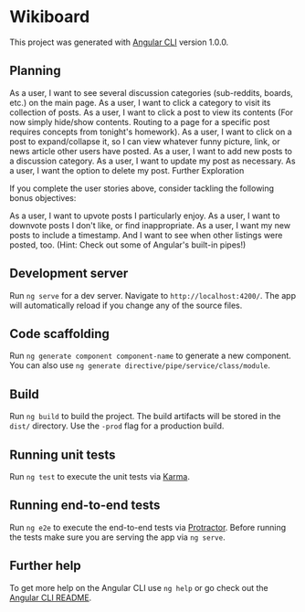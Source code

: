 # Wikiboard

This project was generated with [Angular CLI](https://github.com/angular/angular-cli) version 1.0.0.

## Planning

As a user, I want to see several discussion categories (sub-reddits, boards, etc.) on the main page.
As a user, I want to click a category to visit its collection of posts.
As a user, I want to click a post to view its contents (For now simply hide/show contents. Routing to a page for a specific post requires concepts from tonight's homework).
As a user, I want to click on a post to expand/collapse it, so I can view whatever funny picture, link, or news article other users have posted.
As a user, I want to add new posts to a discussion category.
As a user, I want to update my post as necessary.
As a user, I want the option to delete my post.
Further Exploration

If you complete the user stories above, consider tackling the following bonus objectives:

As a user, I want to upvote posts I particularly enjoy.
As a user, I want to downvote posts I don't like, or find inappropriate.
As a user, I want my new posts to include a timestamp. And I want to see when other listings were posted, too. (Hint: Check out some of Angular's built-in pipes!)

## Development server

Run `ng serve` for a dev server. Navigate to `http://localhost:4200/`. The app will automatically reload if you change any of the source files.

## Code scaffolding

Run `ng generate component component-name` to generate a new component. You can also use `ng generate directive/pipe/service/class/module`.

## Build

Run `ng build` to build the project. The build artifacts will be stored in the `dist/` directory. Use the `-prod` flag for a production build.

## Running unit tests

Run `ng test` to execute the unit tests via [Karma](https://karma-runner.github.io).

## Running end-to-end tests

Run `ng e2e` to execute the end-to-end tests via [Protractor](http://www.protractortest.org/).
Before running the tests make sure you are serving the app via `ng serve`.

## Further help

To get more help on the Angular CLI use `ng help` or go check out the [Angular CLI README](https://github.com/angular/angular-cli/blob/master/README.md).
